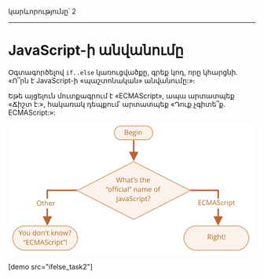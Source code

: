 կարևորությունը՝ 2

---

# JavaScript-ի անվանումը

Օգտագործելով `if..else` կառուցվածքը, գրեք կոդ, որը կհարցնի. «Ո՞րն է JavaScript-ի «պաշտոնական» անվանումը:»։

Եթե այցելուն մուտքագրում է «ECMAScript», ապա արտատպեք «Ճիշտ է:», հակառակ դեպքում՝ արտատպեք «Դուք չգիտե՞ք. ECMAScript:»:

![](ifelse_task2.svg)

[demo src="ifelse_task2"]
